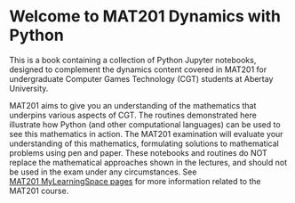 # Welcome to MAT201 Dynamics with Python

This is a book containing a collection of Python Jupyter notebooks, designed to complement the dynamics content covered in MAT201 for 
undergraduate Computer Games Technology (CGT) students at Abertay University.

MAT201 aims to give you an understanding of the mathematics that underpins various aspects of CGT. The routines 
demonstrated here illustrate how Python (and other computational languages) can be used to see this mathematics in action. The MAT201 examination 
will evaluate your understanding of this mathematics, formulating solutions to mathematical problems using pen and paper. These notebooks and 
routines do NOT replace the mathematical approaches shown in the lectures, and should not be used in the exam under any circumstances. See    
[MAT201 MyLearningSpace pages](https://mylearningspace.abertay.ac.uk/d2l/home/22667) for more information related to the MAT201 course.

```{tableofcontents}
```

